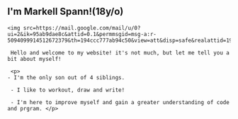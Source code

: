<!DOCTYPE html>
<head>
</head>
<body>
    <h2>I'm Markell Spann!(18y/o)</h2>

    <img src=https://mail.google.com/mail/u/0?ui=2&ik=95ab9dae8c&attid=0.1&permmsgid=msg-a:r-5094099914512672379&th=194ccc777ab94c50&view=att&disp=safe&realattid=194ccc76917c401ae9c1&zw>

     Hello and welcome to my website! it's not much, but let me tell you a bit about myself!
     
     <p>  
    - I'm the only son out of 4 siblings.
         
     - I like to workout, draw and write!
     
     - I'm here to improve myself and gain a greater understanding of code and prgram. </p>
</body>
</html>
